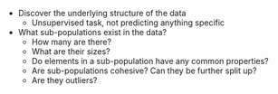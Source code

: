  - Discover the underlying structure of the data
	 - Unsupervised task, not predicting anything specific
 - What sub-populations exist in the data?
	 - How many are there?
	 - What are their sizes?
	 - Do elements in a sub-population have any common properties?
	 - Are sub-populations cohesive? Can they be further split up?
	 - Are they outliers?


<!--stackedit_data:
eyJoaXN0b3J5IjpbMzkzMDM0MjYwLC0xMzMyODE1NTc4XX0=
-->